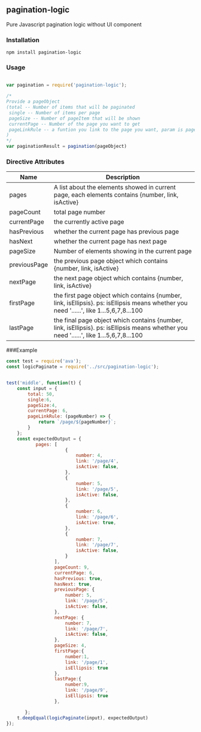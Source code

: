 ## pagination-logic
Pure Javascript pagination logic without UI component
### Installation
```
npm install pagination-logic
```
### Usage
```js

var pagination = require('pagination-logic');

/*
Provide a pageObject
(total -- Number of items that will be paginated
 single -- Number of items per page
 pageSize -- Number of pageItem that will be shown
 currentPage -- Number of the page you want to get
 pageLinkRule -- a funtion you link to the page you want, param is pageNumber
)
*/
var paginationResult = pagination(pageObject)

```

### Directive Attributes

<table>
  <thead>
    <tr>
      <th>Name</th>
      <th>Description</th>
    </tr>
  </thead>
  <tbody>
    <tr>
      <td>pages</td>
      <td>A list about the elements showed in current page,
      each elements contains {number, link, isActive} </td>
    </tr>
    <tr>
      <td>pageCount</td>
      <td>total page number</td>
    </tr>
    <tr>
      <td>currentPage</td>
      <td>the currently active page</td>
    </tr>
    <tr>
      <td>hasPrevious</td>
      <td>whether the current page has previous page</td>
    </tr>
    <tr>
      <td>hasNext</td>
      <td>whether the current page has next page</td>
    </tr>
    <tr>
      <td>pageSize</td>
      <td>Number of elements showing in the current page</td>
    </tr>
    <tr>
      <td>previousPage</td>
      <td>the previous page object which contains {number, link, isActive}</td>
    </tr>
    <tr>
      <td>nextPage</td>
      <td>the next page object which contains {number, link, isActive}</td>
    </tr>
    <tr>
      <td>firstPage</td>
      <td>the first page object which contains {number, link, isEllipsis}.
      ps: isEllipsis means whether you need '......', like 1...5,6,7,8...100</td>
    </tr>
    <tr>
      <td>lastPage</td>
      <td>the final page object which contains {number, link, isEllipsis}.
       ps: isEllipsis means whether you need '......', like 1...5,6,7,8...100</td>
    </tr>
  </tbody>
</table>

###Example
```js
const test = require('ava');
const logicPaginate = require('../src/pagination-logic');


test('middle', function(t) {
    const input = {
        total: 50,
        single:6,
        pageSize:4,
        currentPage: 6,
        pageLinkRule: (pageNumber) => {
            return `/page/${pageNumber}`;
        }
    };
    const expectedOutput = {
           pages: [
                      {
                          number: 4,
                          link: '/page/4',
                          isActive: false,
                      },
                      {
                          number: 5,
                          link: '/page/5',
                          isActive: false,
                      },
                      {
                          number: 6,
                          link: '/page/6',
                          isActive: true,
                      },
                      {
                          number: 7,
                          link: '/page/7',
                          isActive: false,
                      }
                  ],
                  pageCount: 9,
                  currentPage: 6,
                  hasPrevious: true,
                  hasNext: true,
                  previousPage: {
                      number: 5,
                      link: '/page/5',
                      isActive: false,
                  },
                  nextPage: {
                      number: 7,
                      link: '/page/7',
                      isActive: false,
                  },
                  pageSize: 4,
                  firstPage:{
                      number:1,
                      link: '/page/1',
                      isEllipsis: true
                  },
                  lastPage:{
                      number:9,
                      link: '/page/9',
                      isEllipsis: true
                  },

       };
    t.deepEqual(logicPaginate(input), expectedOutput)
});
```

